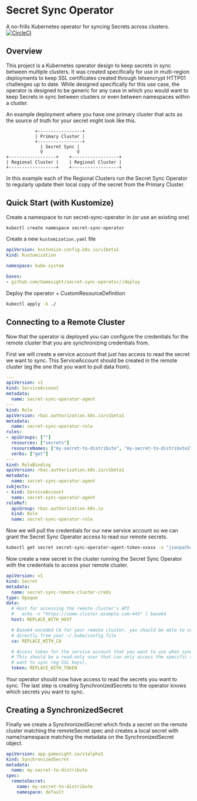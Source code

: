 # Secret Sync Operator
A no-frills Kubernetes operator for syncing Secrets across clusters.
[![CircleCI](https://circleci.com/gh/Gamesight/secret-sync-operator.svg?style=svg)](https://circleci.com/gh/Gamesight/secret-sync-operator)

## Overview
This project is a Kubernetes operator design to keep secrets in sync between multiple clusters. It was created specifically for use in multi-region deployments to keep SSL certificates created through letsencrypt HTTP01 challenges up to date. While designed specifically for this use case, the operator is designed to be generic for any case in which you would want to keep Secrets in sync between clusters or even between namespaces within a cluster.

An example deployment where you have one primary cluster that acts as the source of truth for your secret might look like this.
```
           +-----------------+
           | Primary Cluster |
           +-----------------+
             | Secret Sync |
             V             V
+------------------+    +------------------+
| Regional Cluster |    | Regional Cluster |
+------------------+    +------------------+
```
In this example each of the Regional Clusters run the Secret Sync Operator to regularly update their local copy of the secret from the Primary Cluster.

## Quick Start (with Kustomize)
Create a namespace to run secret-sync-operator in (or use an existing one)
```bash
kubectl create namespace secret-sync-operator
```

Create a new `kustomization.yaml` file
```yaml
apiVersion: kustomize.config.k8s.io/v1beta1
kind: Kustomization

namespace: kube-system

bases:
- github.com/Gamesight/secret-sync-operator//deploy
```

Deploy the operator + CustomResourceDefinition
```bash
kubectl apply -k ./
```

## Connecting to a Remote Cluster
Now that the operator is deployed you can configure the credentials for the remote cluster that you are
synchronizing credentials from.

First we will create a service account that just has access to read the secret we want to sync. This ServiceAccount should be created in the remote cluster (eg the one that you want to pull data from).
```yaml
---
apiVersion: v1
kind: ServiceAccount
metadata:
  name: secret-sync-operator-agent
---
kind: Role
apiVersion: rbac.authorization.k8s.io/v1beta1
metadata:
  name: secret-sync-operator-role
rules:
- apiGroups: [""]
  resources: ["secrets"]
  resourceNames: ["my-secret-to-distribute", "my-secret-to-distribute2"]
  verbs: ["get"]
---
kind: RoleBinding
apiVersion: rbac.authorization.k8s.io/v1beta1
metadata:
  name: secret-sync-operator-agent
subjects:
- kind: ServiceAccount
  name: secret-sync-operator-agent
roleRef:
  apiGroup: rbac.authorization.k8s.io
  kind: Role
  name: secret-sync-operator-role
```

Now we will pull the credentials for our new service account so we can grant the Secret Sync Operator access to read our remote secrets.
```bash
kubectl get secret secret-sync-operator-agent-token-xxxxx -o "jsonpath={.data.token}"
```

Now create a new secret in the cluster running the Secret Sync Operator with the credentials to access your remote cluster.
```yaml
apiVersion: v1
kind: Secret
metadata:
  name: secret-sync-remote-cluster-creds
type: Opaque
data:
  # Host for accessing the remote cluster's API
  #   echo -n "https://some.cluster.example.com:443" | base64
  host: REPLACE_WITH_HOST

  # Base64 encoded CA for your remote cluster, you should be able to copy this
  # directly from your ~/.kube/config file
  ca: REPLACE_WITH_CA

  # Access token for the service account that you want to use when syncing secrets.
  # This should be a read-only user that can only access the specific secret(s) you
  # want to sync (eg SSL keys).
  token: REPLACE_WITH_TOKEN
```

Your operator should now have access to read the secrets you want to sync. The last step is creating SynchronizedSecrets to the operator knows which secrets you want to sync.

## Creating a SynchronizedSecret
Finally we create a SynchronizedSecret which finds a secret on the remote cluster matching the remoteSecret spec and creates a local secret with name/namespace matching the metadata on the SynchronizedSecret object.
```yaml
apiVersion: app.gamesight.io/v1alpha1
kind: SynchronizedSecret
metadata:
  name: my-secret-to-distribute
spec:
  remoteSecret:
    name: my-secret-to-distribute
    namespace: default
```
